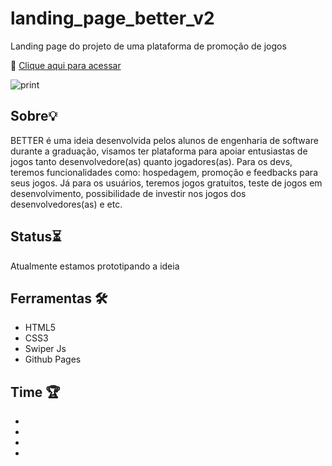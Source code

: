 # landing_page_better_v2
Landing page do projeto de uma plataforma de promoção de jogos

🔗 [Clique aqui para acessar](https://arthurmousinho.github.io/landing_page_better_v2)

![print](https://user-images.githubusercontent.com/102264203/193854353-a4cf2ac6-167b-49cc-b922-65c01a248dec.png)


## Sobre💡 
BETTER é uma ideia desenvolvida pelos alunos de engenharia de software durante a graduação, visamos ter plataforma para apoiar entusiastas de jogos tanto desenvolvedore(as) quanto jogadores(as). Para os devs, teremos funcionalidades como: hospedagem, promoção e feedbacks para seus jogos. Já para os usuários, teremos jogos gratuitos, teste de jogos em desenvolvimento, possibilidade de investir nos jogos dos desenvolvedores(as) e etc.

## Status⏳
Atualmente estamos prototipando a ideia

## Ferramentas 🛠️
- HTML5
- CSS3
- Swiper Js
- Github Pages

## Time 🏆
-
-
-
-
